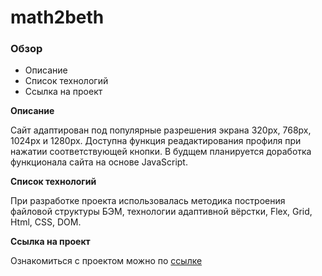 # math2beth

### Обзор

* Описание
* Список технологий
* Ссылка на проект

**Описание**

Сайт адаптирован под популярные разрешения экрана 320px, 768px, 1024px и 1280px. Доступна функция реадактирования профиля при нажатии соответствующей кнопки. В будщем планируется доработка функционала сайта на основе JavaScript.

**Список технологий**

При разработке проекта использовалась методика построения файловой структуры БЭМ, технологии адаптивной вёрстки, Flex, Grid, Html, CSS, DOM.

**Ссылка на проект**

Ознакомиться с проектом можно по [ссылке](https://jimvsn.github.io/NewMath2Beth/)
